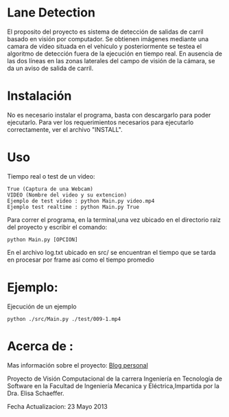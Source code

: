 Lane Detection
===============

El proposito del proyecto es sistema de detección de salidas de carril basado en visión por computador.
Se obtienen imágenes mediante una camara de vídeo situada en el vehiculo y posteriormente se testea el
algoritmo de detección fuera de la ejecución en tiempo real. En ausencia de las dos líneas en las zonas
laterales del campo de visión de la cámara, se da un aviso de salida de carril.

Instalación
===========

No es necesario instalar el programa, basta con descargarlo
para poder ejecutarlo. Para ver los requerimientos necesarios
para ejecutarlo correctamente, ver el archivo "INSTALL".


Uso
===

Tiempo real o test de un video:

    True (Captura de una Webcam)
    VIDEO (Nombre del video y su extencion)
    Ejemplo de test video : python Main.py video.mp4
    Ejemplo test realtime : python Main.py True

    
Para correr el programa, en la terminal,una vez ubicado en el directorio raiz del proyecto
y escribir el comando:

    python Main.py [OPCION] 
  
En el archivo log.txt ubicado en src/ se encuentran el tiempo que se tarda en 
procesar por frame asi como el tiempo promedio

Ejemplo:
===
Ejecución de un ejemplo 

    python ./src/Main.py ./test/009-1.mp4 
    
    
Acerca de :
===
Mas información sobre el proyecto:
[Blog personal](http://blog.rafaellopezgtz.com)

Proyecto de Visión Computacional de la carrera Ingeniería en Tecnología de Software en la Facultad de Ingeniería Mecanica 
y Eléctrica,Impartida por la Dra. Elisa Schaeffer.


Fecha Actualizacion: 23 Mayo 2013
